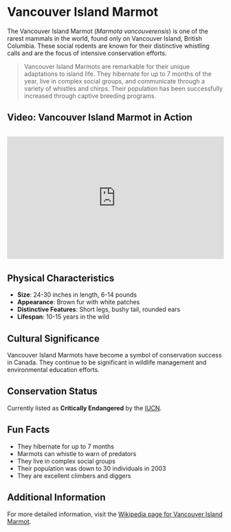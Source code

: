 # Vancouver Island Marmot

The Vancouver Island Marmot (*Marmota vancouverensis*) is one of the rarest mammals in the world, found only on Vancouver Island, British Columbia. These social rodents are known for their distinctive whistling calls and are the focus of intensive conservation efforts.

> Vancouver Island Marmots are remarkable for their unique adaptations to island life. They hibernate for up to 7 months of the year, live in complex social groups, and communicate through a variety of whistles and chirps. Their population has been successfully increased through captive breeding programs.

## Video: Vancouver Island Marmot in Action
<div class="video-container" style="position: relative; padding-bottom: 56.25%; height: 0; overflow: hidden; max-width: 100%; margin: 2rem 0;">
    <iframe style="position: absolute; top: 0; left: 0; width: 100%; height: 100%;" 
            src="https://www.youtube.com/embed/NM2pHJFwpk0" 
            title="Vancouver Island Marmot in Action" 
            frameborder="0" 
            allow="accelerometer; autoplay; clipboard-write; encrypted-media; gyroscope; picture-in-picture" 
            allowfullscreen>
    </iframe>
</div>

## Physical Characteristics

- **Size**: 24-30 inches in length, 6-14 pounds
- **Appearance**: Brown fur with white patches
- **Distinctive Features**: Short legs, bushy tail, rounded ears
- **Lifespan**: 10-15 years in the wild

## Cultural Significance
Vancouver Island Marmots have become a symbol of conservation success in Canada. They continue to be significant in wildlife management and environmental education efforts.

## Conservation Status
Currently listed as **Critically Endangered** by the [IUCN](https://www.iucnredlist.org/species/12828/22259184).

## Fun Facts
- They hibernate for up to 7 months
- Marmots can whistle to warn of predators
- They live in complex social groups
- Their population was down to 30 individuals in 2003
- They are excellent climbers and diggers

## Additional Information
For more detailed information, visit the [Wikipedia page for Vancouver Island Marmot](https://en.wikipedia.org/wiki/Vancouver_Island_marmot). 